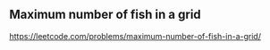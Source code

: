 ## Maximum number of fish in a grid
https://leetcode.com/problems/maximum-number-of-fish-in-a-grid/
